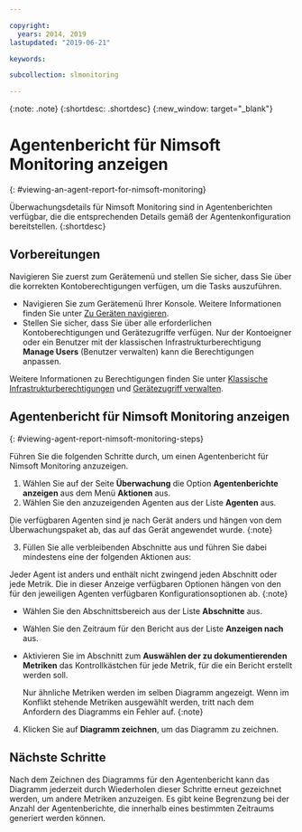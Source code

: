 ```yaml
---

copyright:
  years: 2014, 2019
lastupdated: "2019-06-21"

keywords:

subcollection: slmonitoring

---
```


{:note: .note}
{:shortdesc: .shortdesc}
{:new_window: target="_blank"}

# Agentenbericht für Nimsoft Monitoring anzeigen
{: #viewing-an-agent-report-for-nimsoft-monitoring}

Überwachungsdetails für Nimsoft Monitoring sind in Agentenberichten verfügbar, die die entsprechenden Details gemäß der Agentenkonfiguration bereitstellen. 
{:shortdesc}

## Vorbereitungen
Navigieren Sie zuerst zum Gerätemenü und stellen Sie sicher, dass Sie über die korrekten Kontoberechtigungen verfügen, um die Tasks auszuführen.

* Navigieren Sie zum Gerätemenü Ihrer Konsole. Weitere Informationen finden Sie unter [Zu Geräten navigieren](/docs/infrastructure/SLmonitoring?topic=virtual-servers-navigating-devices).
* Stellen Sie sicher, dass Sie über alle erforderlichen Kontoberechtigungen und Gerätezugriffe verfügen. Nur der Kontoeigner oder ein Benutzer mit der klassischen Infrastrukturberechtigung **Manage Users** (Benutzer verwalten) kann die Berechtigungen anpassen.

Weitere Informationen zu Berechtigungen finden Sie unter [Klassische Infrastrukturberechtigungen](/docs/iam?topic=iam-infrapermission#infrapermission) und [Gerätezugriff verwalten](/docs/vsi?topic=virtual-servers-managing-device-access).

## Agentenbericht für Nimsoft Monitoring anzeigen
{: #viewing-agent-report-nimsoft-monitoring-steps}

Führen Sie die folgenden Schritte durch, um einen Agentenbericht für Nimsoft Monitoring anzuzeigen.

1. Wählen Sie auf der Seite **Überwachung** die Option **Agentenberichte anzeigen** aus dem Menü **Aktionen** aus.
2. Wählen Sie den anzuzeigenden Agenten aus der Liste **Agenten** aus.

  Die verfügbaren Agenten sind je nach Gerät anders und hängen von dem Überwachungspaket ab, das auf das Gerät angewendet wurde.
  {:note}
  
3. Füllen Sie alle verbleibenden Abschnitte aus und führen Sie dabei mindestens eine der folgenden Aktionen aus:

  Jeder Agent ist anders und enthält nicht zwingend jeden Abschnitt oder jede Metrik. Die in dieser Anzeige verfügbaren Optionen hängen von den für den jeweiligen Agenten verfügbaren Konfigurationsoptionen ab.
  {:note}
  
  * Wählen Sie den Abschnittsbereich aus der Liste **Abschnitte** aus.
  * Wählen Sie den Zeitraum für den Bericht aus der Liste **Anzeigen nach** aus.
  * Aktivieren Sie im Abschnitt zum **Auswählen der zu dokumentierenden Metriken** das Kontrollkästchen für jede Metrik, für die ein Bericht erstellt werden soll.
    
    Nur ähnliche Metriken werden im selben Diagramm angezeigt. Wenn im Konflikt stehende Metriken ausgewählt werden, tritt nach dem Anfordern des Diagramms ein Fehler auf.
    {:note}
4. Klicken Sie auf **Diagramm zeichnen**, um das Diagramm zu zeichnen.

## Nächste Schritte

Nach dem Zeichnen des Diagramms für den Agentenbericht kann das Diagramm jederzeit durch Wiederholen dieser Schritte erneut gezeichnet werden, um andere Metriken anzuzeigen. Es gibt keine Begrenzung bei der Anzahl der Agentenberichte, die innerhalb eines bestimmten Zeitraums generiert werden können.
